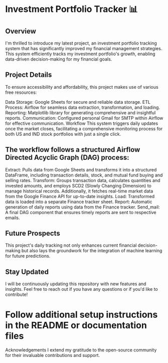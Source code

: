 
# Investment Portfolio Tracker 📊
## Overview
I'm thrilled to introduce my latest project, an investment portfolio tracking system that has significantly improved my financial management strategies. This system efficiently tracks my investment portfolio's growth, enabling data-driven decision-making for my financial goals.

## Project Details
To ensure accessibility and affordability, this project makes use of various free resources:

Data Storage: Google Sheets for secure and reliable data storage.
ETL Process: Airflow for seamless data extraction, transformation, and loading.
Reporting: Matplotlib library for generating comprehensive and insightful reports.
Communication: Configured personal Gmail for SMTP within Airflow for effective communication.
Workflow
This system triggers daily updates once the market closes, facilitating a comprehensive monitoring process for both US and IND stock portfolios with just a single click.

## The workflow follows a structured Airflow Directed Acyclic Graph (DAG) process:

Extract: Pulls data from Google Sheets and transforms it into a structured DataFrame, including transaction details, stock, and mutual fund buying and selling rates.
Transform: Groups transaction data, calculates quantities and invested amounts, and employs SCD2 (Slowly Changing Dimension) to manage historical records. Additionally, it fetches real-time market data from the Google Finance API for up-to-date insights.
Load: Transformed data is loaded into a separate Finance tracker sheet.
Report: Automatic generation of daily reports using data from the Finance tracker.
Send_mail: A final DAG component that ensures timely reports are sent to respective emails.

## Future Prospects
This project's daily tracking not only enhances current financial decision-making but also lays the groundwork for the integration of machine learning for future predictions.

## Stay Updated
I will be continuously updating this repository with new features and insights. Feel free to reach out if you have any questions or if you'd like to contribute!

# Follow additional setup instructions in the README or documentation files
Acknowledgements
I extend my gratitude to the open-source community for their invaluable contributions and support.
